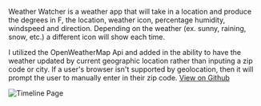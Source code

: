 Weather Watcher is a weather app that will take in a location and produce the degrees in F, the location, weather icon, percentage humidity, windspeed and direction. Depending on the weather (ex. sunny, raining, snow, etc.) a different icon will show each time.

I utilized the OpenWeatherMap Api and added in the ability to have the weather updated by current geographic location rather than inputing a zip code or city. If a user's browser isn't supported by geolocation, then it will prompt the user to manually enter in their zip code.
<a href="https://github.com/krista805/weatherwatcher" target="_blank"><i class="fa fa-github"></i>View on Github</a>

![Timeline Page](img/work/proj-6/ww_landing.jpg)
